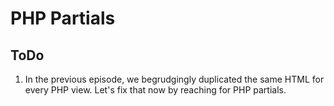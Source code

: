 # PHP Partials

## ToDo
  1. In the previous episode, we begrudgingly duplicated the same HTML for every PHP view. Let's fix that now by reaching for PHP partials.
